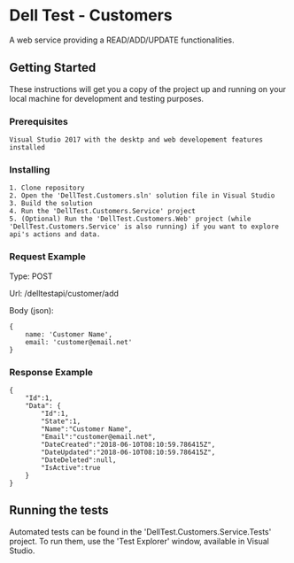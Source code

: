 # Dell Test - Customers

A web service providing a READ/ADD/UPDATE functionalities.

## Getting Started

These instructions will get you a copy of the project up and running on your local machine for development and testing purposes.

### Prerequisites

```
Visual Studio 2017 with the desktp and web developement features installed
```

### Installing

```
1. Clone repository
2. Open the 'DellTest.Customers.sln' solution file in Visual Studio
3. Build the solution
4. Run the 'DellTest.Customers.Service' project
5. (Optional) Run the 'DellTest.Customers.Web' project (while 'DellTest.Customers.Service' is also running) if you want to explore api's actions and data.
```

### Request Example
Type: POST

Url: /delltestapi/customer/add

Body (json):

```
{
    name: 'Customer Name',
    email: 'customer@email.net'
}
```

### Response Example
```
{
    "Id":1,
    "Data": {
        "Id":1,
        "State":1,
        "Name":"Customer Name",
        "Email":"customer@email.net",
        "DateCreated":"2018-06-10T08:10:59.786415Z",
        "DateUpdated":"2018-06-10T08:10:59.786415Z",
        "DateDeleted":null,
        "IsActive":true
    }
}
```

## Running the tests

Automated tests can be found in the 'DellTest.Customers.Service.Tests' project. To run them, use the 'Test Explorer' window, available in Visual Studio.
